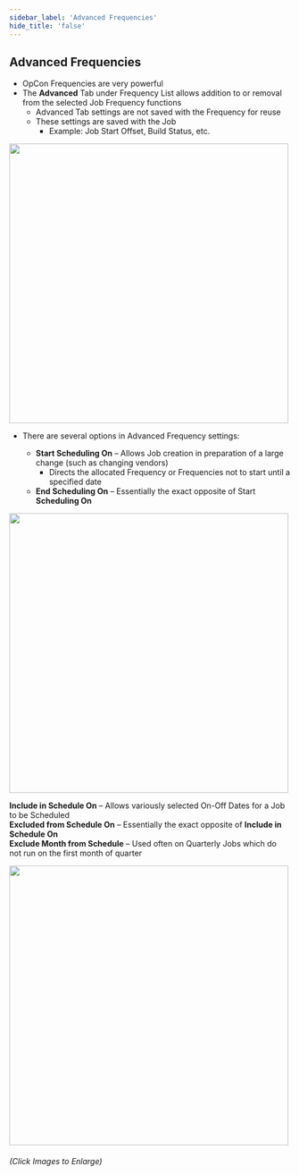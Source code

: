```yaml
---
sidebar_label: 'Advanced Frequencies'
hide_title: 'false'
---
```


## Advanced Frequencies

* OpCon Frequencies are very powerful
* The **Advanced** Tab under Frequency List allows addition to or removal from the selected Job Frequency functions
    * Advanced Tab settings are not saved with the Frequency for reuse
    * These settings are saved with the Job
        * Example: Job Start Offset, Build Status, etc.

<a href="imgadvanced/AdvancedFrequencyTab.png" target="_blank"><img src="imgadvanced/AdvancedFrequencyTab.png" width="500"></img></a>   

* There are several options in Advanced Frequency settings:

    * **Start Scheduling On** – Allows Job creation in preparation of a large change (such as changing vendors)
        * Directs the allocated Frequency or Frequencies not to start until a specified date
    * **End Scheduling On** – Essentially the exact opposite of Start **Scheduling On**

<a href="imgadvanced/AdvancedStartEnd.png" target="_blank"><img src="imgadvanced/AdvancedStartEnd.png" width="500"></img></a>   

**Include in Schedule On** – Allows variously selected On-Off Dates for a Job to be Scheduled  
**Excluded from Schedule On** – Essentially the exact opposite of **Include in Schedule On**  
**Exclude Month from Schedule** – Used often on Quarterly Jobs which do not run on the first month of quarter

<a href="imgadvanced/AdvIncludeSchedule.png" target="_blank"><img src="imgadvanced/AdvIncludeSchedule.png" width="500"></img></a>   

###### (Click Images to Enlarge)
